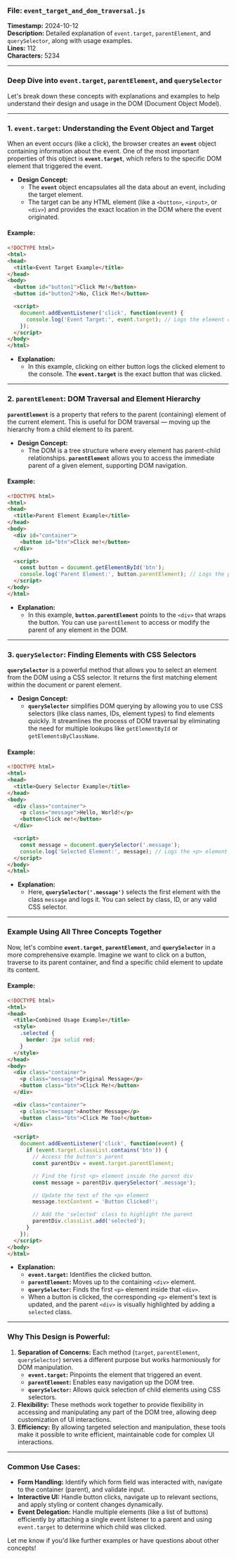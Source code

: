 ### File: `event_target_and_dom_traversal.js`  
**Timestamp:** 2024-10-12  
**Description:** Detailed explanation of `event.target`, `parentElement`, and `querySelector`, along with usage examples.  
**Lines:** 112  
**Characters:** 5234  

---

### Deep Dive into `event.target`, `parentElement`, and `querySelector`

Let's break down these concepts with explanations and examples to help understand their design and usage in the DOM (Document Object Model).

---

### 1. **`event.target`: Understanding the Event Object and Target**

When an event occurs (like a click), the browser creates an **`event`** object containing information about the event. One of the most important properties of this object is **`event.target`**, which refers to the specific DOM element that triggered the event.

- **Design Concept:** 
  - The **`event`** object encapsulates all the data about an event, including the target element.
  - The target can be any HTML element (like a `<button>`, `<input>`, or `<div>`) and provides the exact location in the DOM where the event originated.

#### Example:
```html
<!DOCTYPE html>
<html>
<head>
  <title>Event Target Example</title>
</head>
<body>
  <button id="button1">Click Me!</button>
  <button id="button2">No, Click Me!</button>

  <script>
    document.addEventListener('click', function(event) {
      console.log('Event Target:', event.target); // Logs the element clicked
    });
  </script>
</body>
</html>
```

- **Explanation:**
  - In this example, clicking on either button logs the clicked element to the console. The **`event.target`** is the exact button that was clicked.

---

### 2. **`parentElement`: DOM Traversal and Element Hierarchy**

**`parentElement`** is a property that refers to the parent (containing) element of the current element. This is useful for DOM traversal — moving up the hierarchy from a child element to its parent.

- **Design Concept:**
  - The DOM is a tree structure where every element has parent-child relationships. **`parentElement`** allows you to access the immediate parent of a given element, supporting DOM navigation.

#### Example:
```html
<!DOCTYPE html>
<html>
<head>
  <title>Parent Element Example</title>
</head>
<body>
  <div id="container">
    <button id="btn">Click me!</button>
  </div>

  <script>
    const button = document.getElementById('btn');
    console.log('Parent Element:', button.parentElement); // Logs the parent <div> element
  </script>
</body>
</html>
```

- **Explanation:**
  - In this example, **`button.parentElement`** points to the `<div>` that wraps the button. You can use `parentElement` to access or modify the parent of any element in the DOM.

---

### 3. **`querySelector`: Finding Elements with CSS Selectors**

**`querySelector`** is a powerful method that allows you to select an element from the DOM using a CSS selector. It returns the first matching element within the document or parent element.

- **Design Concept:**
  - **`querySelector`** simplifies DOM querying by allowing you to use CSS selectors (like class names, IDs, element types) to find elements quickly. It streamlines the process of DOM traversal by eliminating the need for multiple lookups like `getElementById` or `getElementsByClassName`.

#### Example:
```html
<!DOCTYPE html>
<html>
<head>
  <title>Query Selector Example</title>
</head>
<body>
  <div class="container">
    <p class="message">Hello, World!</p>
    <button>Click me!</button>
  </div>

  <script>
    const message = document.querySelector('.message');
    console.log('Selected Element:', message); // Logs the <p> element with class 'message'
  </script>
</body>
</html>
```

- **Explanation:**
  - Here, **`querySelector('.message')`** selects the first element with the class `message` and logs it. You can select by class, ID, or any valid CSS selector.

---

### Example Using All Three Concepts Together

Now, let's combine **`event.target`**, **`parentElement`**, and **`querySelector`** in a more comprehensive example. Imagine we want to click on a button, traverse to its parent container, and find a specific child element to update its content.

#### Example:
```html
<!DOCTYPE html>
<html>
<head>
  <title>Combined Usage Example</title>
  <style>
    .selected {
      border: 2px solid red;
    }
  </style>
</head>
<body>
  <div class="container">
    <p class="message">Original Message</p>
    <button class="btn">Click Me!</button>
  </div>

  <div class="container">
    <p class="message">Another Message</p>
    <button class="btn">Click Me Too!</button>
  </div>

  <script>
    document.addEventListener('click', function(event) {
      if (event.target.classList.contains('btn')) {
        // Access the button's parent
        const parentDiv = event.target.parentElement;

        // Find the first <p> element inside the parent div
        const message = parentDiv.querySelector('.message');

        // Update the text of the <p> element
        message.textContent = 'Button Clicked!';

        // Add the 'selected' class to highlight the parent
        parentDiv.classList.add('selected');
      }
    });
  </script>
</body>
</html>
```

- **Explanation:**
  - **`event.target`:** Identifies the clicked button.
  - **`parentElement`:** Moves up to the containing `<div>` element.
  - **`querySelector`:** Finds the first `<p>` element inside that `<div>`.
  - When a button is clicked, the corresponding `<p>` element's text is updated, and the parent `<div>` is visually highlighted by adding a `selected` class.

---

### Why This Design is Powerful:
1. **Separation of Concerns:** Each method (`target`, `parentElement`, `querySelector`) serves a different purpose but works harmoniously for DOM manipulation.
   - **`event.target`:** Pinpoints the element that triggered an event.
   - **`parentElement`:** Enables easy navigation up the DOM tree.
   - **`querySelector`:** Allows quick selection of child elements using CSS selectors.
2. **Flexibility:** These methods work together to provide flexibility in accessing and manipulating any part of the DOM tree, allowing deep customization of UI interactions.
3. **Efficiency:** By allowing targeted selection and manipulation, these tools make it possible to write efficient, maintainable code for complex UI interactions.

---

### Common Use Cases:
- **Form Handling:** Identify which form field was interacted with, navigate to the container (parent), and validate input.
- **Interactive UI:** Handle button clicks, navigate up to relevant sections, and apply styling or content changes dynamically.
- **Event Delegation:** Handle multiple elements (like a list of buttons) efficiently by attaching a single event listener to a parent and using `event.target` to determine which child was clicked.

Let me know if you'd like further examples or have questions about other concepts!
